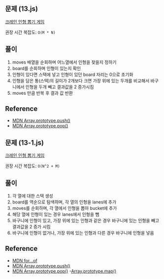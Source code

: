 ## 문제 (13.js)

[크레인 인형 뽑기 게임](https://school.programmers.co.kr/learn/courses/30/lessons/64061)

권장 시간 복잡도: `O(M * N)`

## 풀이

1. moves 배열을 순회하며 어느열에서 인형을 찾을지 정하기
2. board를 순회하며 인형이 있는지 확인
3. 인형이 있다면 스택에 넣고 인형이 있던 board 자리는 0으로 초기화
4. 인형을 담은 통(스택)의 길이가 2개보다 크면 가장 위에 있는 두개를 비교해서 바구니에서 인형을 두개 빼고 결과값을 2 증가시킴
5. moves 만큼 반복 후 결과 값 반환

## Reference

- [MDN Array.prototype.push()](https://developer.mozilla.org/en-US/docs/Web/JavaScript/Reference/Global_Objects/Array/push)
- [MDN Array.prototype.pop()](https://developer.mozilla.org/en-US/docs/Web/JavaScript/Reference/Global_Objects/Array/pop)


## 문제 (13-1.js)

[크레인 인형 뽑기 게임](https://school.programmers.co.kr/learn/courses/30/lessons/64061)

권장 시간 복잡도: `O(N^2 + M)`

## 풀이

1. 각 열에 대한 스택 생성
2. board를 역순으로 탐색하며, 각 열의 인형을 lanes에 추가
3. moves를 순회하며, 각 열에서 인형을 뽑아 bucket에 추가
4. 해당 열에 인형이 있는 경우 lanes에서 인형을 뺌
5. 바구니에 인형이 있고, 가장 위에 있는 인형과 같은 경우 바구니에 있는 인형을 빼고 결과값을 2 증가 시킴
6. 바구니에 인형이 없거나, 가장 위에 있는 인형과 다른 경우 바구니에 인형을 넣음

## Reference

- [MDN for...of](https://developer.mozilla.org/en-US/docs/Web/JavaScript/Reference/Statements/for...of)
- [MDN Array.prototype.push()](https://developer.mozilla.org/en-US/docs/Web/JavaScript/Reference/Global_Objects/Array/push)
- [MDN Array.prototype.pop()](https://developer.mozilla.org/en-US/docs/Web/JavaScript/Reference/Global_Objects/Array/pop)
-[Array.prototype.map()](https://developer.mozilla.org/en-US/docs/Web/JavaScript/Reference/Global_Objects/Array/map)